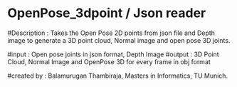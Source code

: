 # OpenPose_3dpoint / Json reader

#Description : Takes the Open Pose 2D points from json file and Depth image to generate a 3D point cloud, Normal image and open pose 3D joints.

#input : Open pose joints in json format, Depth Image
#output : 3D Point Cloud, Normal Image and OpenPose 3D for every frame in obj format

#created by : Balamurugan Thambiraja,
              Masters in Informatics, 
              TU Munich.
